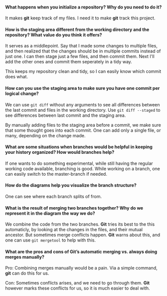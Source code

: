 #### What happens when you initialize a repository? Why do you need to do it?

It makes **git** keep track of my files. I need it to make **git** track this project.

#### How is the staging area different from the working directory and the repository? What value do you think it offers?

It serves as a middlepoint. Say that I made some changes to multiple files, and then realized that the changes should be in multiple commits instead of just one. I can then stage just a few files, and then commit them. Next I'll add the other ones and commit them seperately in a tidy way.

This keeps my repository clean and tidy, so I can easily know which commit does what.

#### How can you use the staging area to make sure you have one commit per logical change?

We can use `git diff` without any arguments to see all differences between the last commit and files in the working directory. Use `git diff --staged` to see differences between last commit and the staging area.

By manually adding files to the staging area before a commit, we make sure that some thought goes into each commit. One can add only a single file, or many, depending on the change made.


#### What are some situations when branches would be helpful in keeping your history organized? How would branches help?

If one wants to do something experimental, while still having the regular working code available, branching is good. While working on a branch, one can easily switch to the master-branch if needed.

#### How do the diagrams help you visualize the branch structure?

One can see where each branch splits of from.

#### What is the result of merging two branches together? Why do we represent it in the diagram the way we do?

We combine the code from the two branches. **Git** tries its best to the this automaticly, by looking at the changes in the files, and their mutual ancestor. But sometimes merge conflicts happen. **Git** warns about this, and one can use `git mergetool` to help with this.

#### What are the pros and cons of **Git**’s automatic merging vs. always doing merges manually?

Pro: Combining merges manually would be a pain. Via a simple command, **git** can do this for us.

Con: Sometimes conflicts arises, and we need to go through them. **Git** however marks these conflicts for us, so it is much easier to deal with.
